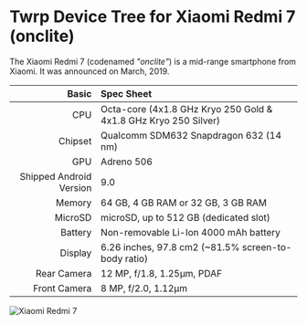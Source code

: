Twrp Device Tree for Xiaomi Redmi 7 (onclite)
===========================================

The Xiaomi Redmi 7 (codenamed _"onclite"_) is a mid-range smartphone from Xiaomi.
It was announced on March, 2019.

Basic   | Spec Sheet
-------:|:-------------------------
CPU     | Octa-core (4x1.8 GHz Kryo 250 Gold & 4x1.8 GHz Kryo 250 Silver)
Chipset | Qualcomm SDM632 Snapdragon 632 (14 nm)
GPU     | Adreno 506
Shipped Android Version | 9.0
Memory | 64 GB, 4 GB RAM or 32 GB, 3 GB RAM
MicroSD | microSD, up to 512 GB (dedicated slot)
Battery | Non-removable Li-Ion 4000 mAh battery
Display | 6.26 inches, 97.8 cm2 (~81.5% screen-to-body ratio)
Rear Camera  | 12 MP, f/1.8, 1.25µm, PDAF
Front Camera  |  8 MP, f/2.0, 1.12µm

![Xiaomi Redmi 7](https://i.gadgets360cdn.com/products/large/1552901002_635_redmi_7.jpg?downsize=770:*&output-quality=70&output-format=webp "Xiaomi Redmi 7")

